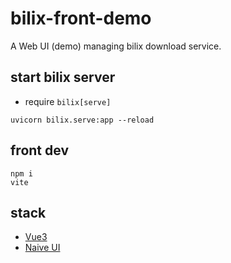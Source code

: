 # bilix-front-demo

A Web UI (demo) managing bilix download service.

## start bilix server

* require `bilix[serve]`

```shell
uvicorn bilix.serve:app --reload
```

## front dev

```shell
npm i
vite
```

## stack

* [Vue3](https://vuejs.org)
* [Naive UI](https://www.naiveui.com/zh-CN/os-theme)